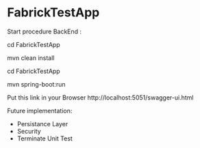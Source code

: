 # FabrickTestApp

Start procedure BackEnd :

cd FabrickTestApp

mvn clean install

cd FabrickTestApp

mvn spring-boot:run

Put this link in your Browser http://localhost:5051/swagger-ui.html

Future implementation:
- Persistance Layer
- Security
- Terminate Unit Test
